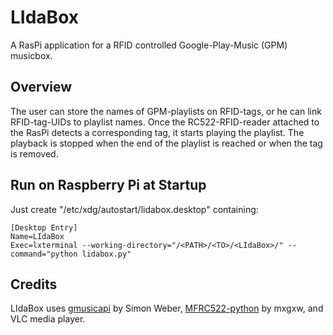 # LIdaBox
A RasPi application for a RFID controlled Google-Play-Music (GPM) musicbox.

## Overview
The user can store the names of GPM-playlists on RFID-tags, or he can link RFID-tag-UIDs to playlist names. 
Once the RC522-RFID-reader attached to the RasPi detects a corresponding tag, it starts playing the playlist. 
The playback is stopped when the end of the playlist is reached or when the tag is removed.

## Run on Raspberry Pi at Startup
Just create "/etc/xdg/autostart/lidabox.desktop" containing:
```
[Desktop Entry]
Name=LIdaBox
Exec=lxterminal --working-directory="/<PATH>/<TO>/<LIdaBox>/" --command="python lidabox.py"
```

## Credits
LIdaBox uses [gmusicapi](https://github.com/simon-weber/gmusicapi) by Simon Weber, [MFRC522-python](https://github.com/mxgxw/MFRC522-python) by mxgxw, and VLC media player.
